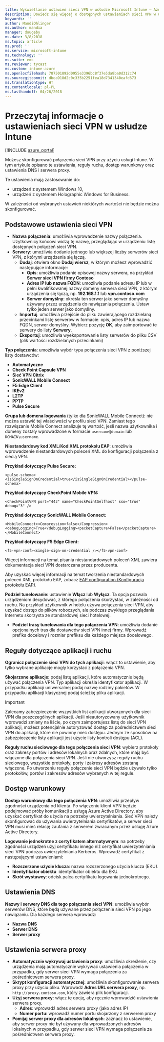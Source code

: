 ```yaml
---
title: Wyświetlanie ustawień sieci VPN w usłudze Microsoft Intune — Azure | Microsoft Docs
description: Dowiedz się więcej o dostępnych ustawieniach sieci VPN w usłudze Microsoft Intune, ich użyciu oraz działaniu, w tym o regułach ruchu, dostępie warunkowym oraz ustawieniach DNS i serwera proxy dla urządzeń z systemem Windows 10 oraz urządzeń z systemem Windows Holographic for Business.
keywords: ''
author: MandiOhlinger
ms.author: mandia
manager: dougeby
ms.date: 3/8/2018
ms.topic: article
ms.prod: ''
ms.service: microsoft-intune
ms.technology: ''
ms.suite: ems
ms.reviewer: tycast
ms.custom: intune-azure
ms.openlocfilehash: 787501892d0955e3396bc8f37e5da8ba0d312c74
ms.sourcegitcommit: dbea918d2c0c335b2251fea18d7341340eafd673
ms.translationtype: HT
ms.contentlocale: pl-PL
ms.lasthandoff: 04/26/2018
---
```

# <a name="read-about-the-vpn-settings-in-intune"></a>Przeczytaj informacje o ustawieniach sieci VPN w usłudze Intune

[!INCLUDE [azure_portal](./includes/azure_portal.md)]

Możesz skonfigurować połączenia sieci VPN przy użyciu usługi Intune. W tym artykule opisano te ustawienia, reguły ruchu, dostęp warunkowy oraz ustawienia DNS i serwera proxy.

Te ustawienia mają zastosowanie do:

- urządzeń z systemem Windows 10,
- urządzeń z systemem Holographic Windows for Business.

W zależności od wybranych ustawień niektórych wartości nie będzie można skonfigurować.

## <a name="base-vpn-settings"></a>Podstawowe ustawienia sieci VPN

- **Nazwa połączenia**: umożliwia wprowadzenie nazwy połączenia. Użytkownicy końcowi widzą tę nazwę, przeglądając w urządzeniu listę dostępnych połączeń sieci VPN.
- **Serwery**: umożliwia dodanie jednego lub większej liczby serwerów sieci VPN, z którymi urządzenia się łączą.
  - **Dodaj**: otwiera okno **Dodaj wiersz**, w którym możesz wprowadzić następujące informacje:
    - **Opis**: umożliwia podanie opisowej nazwy serwera, na przykład **Serwer sieci VPN firmy Contoso**
    - **Adres IP lub nazwa FQDN**: umożliwia podanie adresu IP lub w pełni kwalifikowanej nazwy domeny serwera sieci VPN, z którym urządzenia się łączą, np. **192.168.1.1** lub **vpn.contoso.com**
    - **Serwer domyślny**: określa ten serwer jako serwer domyślny używany przez urządzenia do nawiązania połączenia. Ustaw tylko jeden serwer jako domyślny.
  - **Importuj**: umożliwia przejście do pliku zawierającego rozdzielaną przecinkami listę serwerów w formacie: opis, adres IP lub nazwa FQDN, serwer domyślny. Wybierz pozycję **OK**, aby zaimportować te serwery do listy **Serwery**.
  - **Eksportuj**: umożliwia wyeksportowanie listy serwerów do pliku CSV (plik wartości rozdzielanych przecinkami)

**Typ połączenia**: umożliwia wybór typu połączenia sieci VPN z poniższej listy dostawców:

- **Automatyczne**
- **Check Point Capsule VPN**
- **Sieć VPN Citrix**
- **SonicWALL Mobile Connect**
- **F5 Edge Client**
- **IKEv2**
- **L2TP**
- **PPTP**
- **Pulse Secure**

**Grupa lub domena logowania** (tylko dla SonicWALL Mobile Connect): nie można ustawić tej właściwości w profilu sieci VPN. Zamiast tego rozwiązanie Mobile Connect analizuje tę wartość, jeśli nazwa użytkownika i domeny zostały wprowadzone w formacie `username@domain` lub `DOMAIN\username`.

**Niestandardowy kod XML**/**Kod XML protokołu EAP**: umożliwia wprowadzenie niestandardowych poleceń XML do konfiguracji połączenia z siecią VPN.

**Przykład dotyczący Pulse Secure:**

```
<pulse-schema><isSingleSignOnCredential>true</isSingleSignOnCredential></pulse-schema>
```

**Przykład dotyczący CheckPoint Mobile VPN:**

```
<CheckPointVPN port="443" name="CheckPointSelfhost" sso="true" debug="3" />
```

**Przykład dotyczący SonicWALL Mobile Connect:**

```
<MobileConnect><Compression>false</Compression><debugLogging>True</debugLogging><packetCapture>False</packetCapture></MobileConnect>
```

**Przykład dotyczący F5 Edge Client:**

```
<f5-vpn-conf><single-sign-on-credential /></f5-vpn-conf>
```

Więcej informacji na temat pisania niestandardowych poleceń XML zawiera dokumentacja sieci VPN dostarczana przez producenta.

Aby uzyskać więcej informacji na temat tworzenia niestandardowych poleceń XML protokołu EAP, zobacz [EAP configuration (Konfiguracja protokołu EAP)](https://docs.microsoft.com/windows/client-management/mdm/eap-configuration).

**Podziel tunelowanie**: ustawienie **Włącz** lub **Wyłącz**. Ta opcja pozwala urządzeniom decydować, z którego połączenia skorzystać, w zależności od ruchu. Na przykład użytkownik w hotelu używa połączenia sieci VPN, aby uzyskać dostęp do plików roboczych, ale podczas zwykłego przeglądania Internetu skorzysta ze standardowej sieci hotelowej.
- **Podziel trasy tunelowania dla tego połączenia VPN**: umożliwia dodanie opcjonalnych tras dla dostawców sieci VPN innej firmy. Wprowadź prefiks docelowy i rozmiar prefiksu dla każdego miejsca docelowego.

## <a name="apps-and-traffic-rules"></a>Reguły dotyczące aplikacji i ruchu

**Ogranicz połączenie sieci VPN do tych aplikacji**: włącz to ustawienie, aby tylko wybrane aplikacje mogły korzystać z połączenia VPN.

**Skojarzone aplikacje**: podaj listę aplikacji, które automatycznie będą używać połączenia VPN. Typ aplikacji określa identyfikator aplikacji. W przypadku aplikacji uniwersalnej podaj nazwę rodziny pakietów. W przypadku aplikacji klasycznej podaj ścieżkę pliku aplikacji.

>[!IMPORTANT]
>Zalecamy zabezpieczenie wszystkich list aplikacji utworzonych dla sieci VPN dla poszczególnych aplikacji. Jeśli nieautoryzowany użytkownik wprowadzi zmiany na liście, po czym zaimportujesz listę do sieci VPN aplikacji, możesz potencjalnie autoryzować dostęp za pośrednictwem sieci VPN do aplikacji, które nie powinny mieć dostępu. Jednym ze sposobów na zabezpieczenie listy aplikacji jest użycie listy kontroli dostępu (ACL).

**Reguły ruchu sieciowego dla tego połączenia sieci VPN**: wybierz protokoły oraz zakresy portów i adresów lokalnych oraz zdalnych, które mają być włączone dla połączenia sieci VPN. Jeśli nie utworzysz reguły ruchu sieciowego, wszystkie protokoły, porty i zakresy adresów zostaną włączone. Po utworzeniu reguły połączenie sieci VPN będzie używało tylko protokołów, portów i zakresów adresów wybranych w tej regule.

## <a name="conditional-access"></a>Dostęp warunkowy

**Dostęp warunkowy dla tego połączenia VPN**: umożliwia przepływ zgodności urządzenia od klienta. Po włączeniu klient VPN będzie podejmować próby komunikacji z usługą Azure Active Directory, aby uzyskać certyfikat do użycia na potrzeby uwierzytelniania. Sieć VPN należy skonfigurować do używania uwierzytelniania certyfikatów, a serwer sieci VPN musi mieć relację zaufania z serwerem zwracanym przez usługę Azure Active Directory.

**Logowanie jednokrotne z certyfikatem alternatywnym**: na potrzeby zgodności urządzeń użyj certyfikatu innego niż certyfikat uwierzytelniania sieci VPN podczas uwierzytelniania Kerberos. Wprowadź certyfikat z następującymi ustawieniami:

- **Rozszerzone użycie klucza**: nazwa rozszerzonego użycia klucza (EKU).
- **Identyfikator obiektu**: identyfikator obiektu dla EKU.
- **Skrót wystawcy**: odcisk palca certyfikatu logowania jednokrotnego.

## <a name="dns-settings"></a>Ustawienia DNS

**Nazwy i serwery DNS dla tego połączenia sieci VPN**: umożliwia wybór serwerów DNS, które będą używane przez połączenie sieci VPN po jego nawiązaniu.
Dla każdego serwera wprowadź:
- **Nazwa DNS**
- **Serwer DNS**
- **Serwer proxy**

## <a name="proxy-settings"></a>Ustawienia serwera proxy

- **Automatycznie wykrywaj ustawienia proxy**: umożliwia określenie, czy urządzenia mają automatycznie wykrywać ustawienia połączenia w przypadku, gdy serwer sieci VPN wymaga połączenia za pośrednictwem serwera proxy.
- **Skrypt konfiguracji automatycznej**: umożliwia skonfigurowanie serwera proxy przy użyciu pliku. Wprowadź **Adres URL serwera proxy**, np. `http://proxy.contoso.com`, który zawiera plik konfiguracji.
- **Użyj serwera proxy**: włącz tę opcję, aby ręcznie wprowadzić ustawienia serwera proxy.
  - **Adres**: wprowadź adres serwera proxy (jako adres IP)
  - **Numer portu**: wprowadź numer portu skojarzony z serwerem proxy
- **Pomijaj serwer proxy dla adresów lokalnych**: zaznacz to ustawienie, aby serwer proxy nie był używany dla wprowadzonych adresów lokalnych w przypadku, gdy serwer sieci VPN wymaga połączenia za pośrednictwem serwera proxy.

